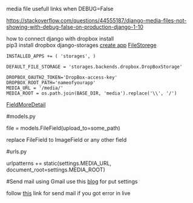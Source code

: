 media file usefull links when 
DEBUG=False

https://stackoverflow.com/questions/44555187/django-media-files-not-showing-with-debug-false-on-production-django-1-10


how to connect django with dropbox 
install  
pip3 install dropbox django-storages
[create app](https://www.dropbox.com/developers/apps)
[FileStorege](https://stackoverflow.com/questions/17386741/how-to-use-dropbox-as-django-media-files-storage)

```
INSTALLED_APPS += ( 'storages', )

DEFAULT_FILE_STORAGE = 'storages.backends.dropbox.DropBoxStorage'

DROPBOX_OAUTH2_TOKEN='DropBox-access-key'
DROPBOX_ROOT_PATH='nameofyourapp'
MEDIA_URL = '/media/'
MEDIA_ROOT = os.path.join(BASE_DIR, 'media').replace('\\', '/')
```
[FieldMoreDetail](https://stackoverflow.com/questions/49715802/how-to-use-django-storages-for-media-storage-on-dropbox)


#models.py

file = models.FileField(upload_to=some_path)

replace FileField to ImageField or any other field

#urls.py 

urlpatterns +=  static(settings.MEDIA_URL, document_root=settings.MEDIA_ROOT)


#Send mail using Gmail
use this [blog](https://medium.com/@_christopher/how-to-send-emails-with-python-django-through-google-smtp-server-for-free-22ea6ea0fb8e) for put settings

follow [this](https://www.codingforentrepreneurs.com/blog/use-gmail-for-email-in-django/) link for send mail if you got error in live 
